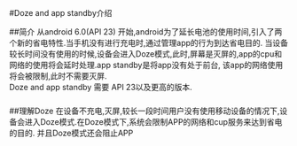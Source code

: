 #Doze and app standby介绍

##简介
从android 6.0(API 23) 开始,android为了延长电池的使用时间,引入了两个新的省电特性.当手机没有进行充电时,通过管理app的行为到达省电目的.
当设备较长时间没有使用的时候,设备会进入Doze模式,此时,屏幕是灭屏的,app的cpu和网络的使用将会延时处理.app standby是将app没有处于前台,
该app的网络使用将会被限制,此时不需要灭屏.  
Doze and app standby 需要 API 23以及更高的版本.

###
##理解Doze
在设备不充电,灭屏,较长一段时间用户没有使用移动设备的情况下,设备会进入Doze模式.在Doze模式下,系统会限制APP的网络和cup服务来达到省电的目的.
并且Doze模式还会阻止APP






